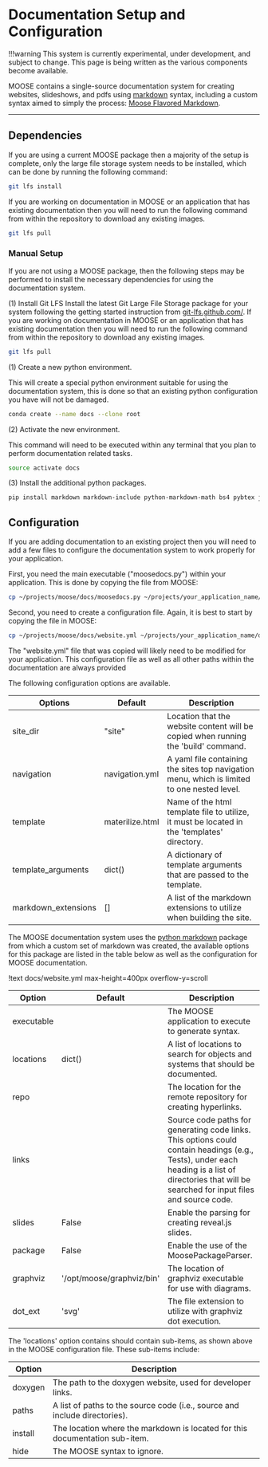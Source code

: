 # Documentation Setup and Configuration

!!!warning
    This system is currently experimental, under development, and subject to change. This page is being written as
    the various components become available.

MOOSE contains a single-source documentation system for creating websites, slideshows, and pdfs
using [markdown](https://en.wikipedia.org/wiki/Markdown) syntax, including a custom syntax aimed to simply the
process: [Moose Flavored Markdown](moose_flavored_markdown.md).

---

## Dependencies
If you are using a current MOOSE package then a majority of the setup is complete, only the large file storage system needs
to be installed, which can be done by running the following command:

```bash
git lfs install
```

If you are working on documentation in MOOSE or an application that has existing documentation then
you will need to run the following command from within the repository to download any existing images.

```bash
git lfs pull
```


### Manual Setup
If you are not using a MOOSE package, then the following steps may be performed to install the necessary dependencies
for using the documentation system.

(1) Install Git LFS
Install the latest Git Large File Storage package for your system following the getting started instruction from [git-lfs.github.com/](https://git-lfs.github.com/). If you are working on documentation in MOOSE or an application that has existing documentation then
you will need to run the following command from within the repository to download any existing images.

```bash
git lfs pull
```

(1) Create a new python environment.

This will create a special python environment suitable for using the documentation system, this is done so that an existing
python configuration you have will not be damaged.

```bash
conda create --name docs --clone root
```

(2) Activate the new environment.

This command will need to be executed within any terminal that you plan to perform documentation related tasks.

```bash
source activate docs
```

(3) Install the additional python packages.

```bash
pip install markdown markdown-include python-markdown-math bs4 pybtex jinja2 livereload
```

## Configuration
If you are adding documentation to an existing project then you will need to add a few files to configure the
documentation system to work properly for your application.

First, you need the main executable ("moosedocs.py") within your application. This is done by copying the file from MOOSE:

```bash
cp ~/projects/moose/docs/moosedocs.py ~/projects/your_application_name/doc
```

Second, you need to create a configuration file. Again, it is best to start by copying the file in MOOSE:

```bash
cp ~/projects/moose/docs/website.yml ~/projects/your_application_name/doc
```

The "website.yml" file that was copied will likely need to be modified for your application. This configuration file as
well as all other paths within the documentation are always provided

The following configuration options are available.

| Options | Default | Description |
| ------- | ------- | ----------- |
| site_dir | "site" | Location that the website content will be copied when running the 'build' command.
| navigation | navigation.yml | A yaml file containing the sites top navigation menu, which is limited to one nested level.
| template | materilize.html | Name of the html template file to utilize, it must be located in the 'templates' directory.
| template_arguments | dict() | A dictionary of template arguments that are passed to the template.
| markdown_extensions | [] | A list of the markdown extensions to utilize when building the site.

The MOOSE documentation system uses the [python markdown](http://pythonhosted.org/Markdown/) package from which a custom set of markdown
was created, the available options for this package are listed in the table below as well as the configuration for MOOSE documentation.

!text docs/website.yml max-height=400px overflow-y=scroll

| Option       | Default | Description |
| ------------ | ------- | ----------- |
| executable   |         | The MOOSE application to execute to generate syntax. |
| locations    | dict()  | A list of locations to search for objects and systems that should be documented. |
| repo         |         | The location for the remote repository for creating hyperlinks. |
| links        |         | Source code paths for generating code links. This options could contain headings (e.g., Tests), under each heading is a list of  directories that will be searched for input files and source code. |
| slides       | False   | Enable the parsing for creating reveal.js slides. |
| package      | False   | Enable the use of the MoosePackageParser. |
| graphviz     | '/opt/moose/graphviz/bin' | The location of graphviz executable for use with diagrams. |
| dot_ext      | 'svg'   | The file extension to utilize with graphviz dot execution. |

The 'locations' option contains should contain sub-items, as shown above in the MOOSE configuration file. These sub-items
include:

| Option   | Description |
| -------- | ----------- |
| doxygen  | The path to the doxygen website, used for developer links. |
| paths    | A list of paths to the source code (i.e., source and include directories).|
| install  | The location where the markdown is located for this documentation sub-item. |
| hide     | The MOOSE syntax to ignore. |
